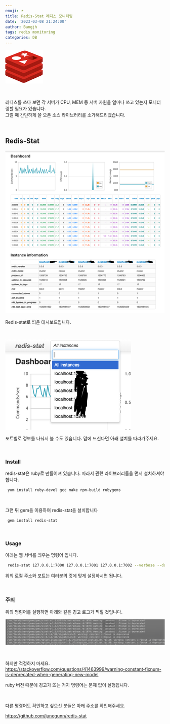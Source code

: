 ```yaml
---
emoji: ☀️
title: Redis-Stat 레디스 모니터링
date: '2023-03-08 21:24:00'
author: Bangjh
tags: redis monitoring
categories: DB
---
```


![image1](image1.png)

<br >

레디스를 쓰다 보면 각 서버가 CPU, MEM 등 서버 자원을 얼마나 쓰고 있는지 모니터링할 필요가 있습니다. <br>
그럴 때 간단하게 쓸 오픈 소스 라이브러리를 소가해드리겠습니다.

<br >

## Redis-Stat

![image2](image2.png)

Redis-stat로 띄운 대시보드입니다.

<br >

![image3](image3.png)

포트별로 정보를 나눠서 볼 수도 있습니다. 맘에 드신다면 아래 설치를 따라가주세요.

<br >

### Install

redis-stat은 ruby로 만들어져 있습니다. 따라서 관련 라이브러리들을 먼저 설치하셔야 합니다.

```bash
 yum install ruby-devel gcc make rpm-build rubygems
```

<br >

그런 뒤 gem을 이용하여 redis-stat을 설치합니다

```bash
 gem install redis-stat
```

<br >

### Usage

아래는 웹 서버를 띄우는 명령어 입니다.

```bash
 redis-stat 127.0.0.1:7000 127.0.0.1:7001 127.0.0.1:7002 --verbose --daemon --server=[웹 서버 포트번호]
```

위의 로컬 주소와 포트는 여러분의 것에 맞게 설정하시면 됩니다.

<br >

### 주의

위의 명렁어를 실행하면 아래와 같은 경고 로그가 찍힐 것입니다.

![image4](image4.png)

<br >

하지만 걱정하지 마세요.
https://stackoverflow.com/questions/41463999/warning-constant-fixnum-is-deprecated-when-generating-new-model

ruby 버전 때문에 경고가 뜨는 거지 명령어는 문제 없이 실행됩니다.

<br >

다른 명령어도 확인하고 싶으신 분들은 아래 주소를 확인해주세요.

https://github.com/junegunn/redis-stat

```toc

```
